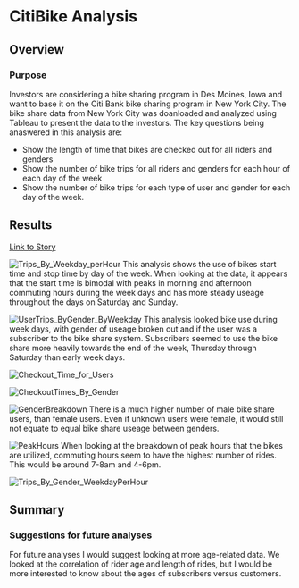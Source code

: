 # CitiBike Analysis

## Overview
### Purpose
Investors are considering a bike sharing program in Des Moines, Iowa and want to base it on the Citi Bank bike sharing program in New York City. The bike share data from New York City was doanloaded and analyzed using Tableau to present the data to the investors. The key questions being anaswered in this analysis are: 

- Show the length of time that bikes are checked out for all riders and genders
- Show the number of bike trips for all riders and genders for each hour of each day of the week
- Show the number of bike trips for each type of user and gender for each day of the week.

## Results

[Link to Story](https://public.tableau.com/profile/olivia.hughes6281#!/vizhome/Module14Deliverable23/Deliverable3)

![Trips_By_Weekday_perHour](https://user-images.githubusercontent.com/64506842/104532928-3bcb5900-55c6-11eb-8d4c-c4b47cd45a1c.PNG)
This analysis shows the use of bikes start time and stop time by day of the week.  When looking at the data, it appears that the start time is bimodal with peaks in morning and afternoon commuting hours during the week days and has more steady useage throughout the days on Saturday and Sunday.

![UserTrips_ByGender_ByWeekday](https://user-images.githubusercontent.com/64506842/104532931-3cfc8600-55c6-11eb-9ab0-ca71d3f76bbc.PNG)
This analysis looked bike use during week days, with gender of useage broken out and if the user was a subscriber to the bike share system. Subscribers seemed to use the bike share more heavily towards the end of the week, Thursday through Saturday than early week days.

![Checkout_Time_for_Users](https://user-images.githubusercontent.com/64506842/104532934-3d951c80-55c6-11eb-9276-24812f4870c8.PNG)

![CheckoutTimes_By_Gender](https://user-images.githubusercontent.com/64506842/104532937-3e2db300-55c6-11eb-8368-82591b41e44d.PNG)

![GenderBreakdown](https://user-images.githubusercontent.com/64506842/104532941-3f5ee000-55c6-11eb-946e-ae6f626b0f14.PNG)
There is a much higher number of male bike share users, than female users. Even if unknown users were female, it would still not equate to equal bike share useage between genders.

![PeakHours](https://user-images.githubusercontent.com/64506842/104532945-40900d00-55c6-11eb-911b-a0700bf47443.PNG)
When looking at the breakdown of peak hours that the bikes are utilized, commuting hours seem to have the highest number of rides. This would be around 7-8am and 4-6pm. 

![Trips_By_Gender_WeekdayPerHour](https://user-images.githubusercontent.com/64506842/104532946-40900d00-55c6-11eb-93fb-ce64ae101ef9.PNG)

## Summary
### Suggestions for future analyses 
For future analyses I would suggest looking at more age-related data. We looked at the correlation of rider age and length of rides, but I would be more interested to know about the ages of subscribers versus customers. 


